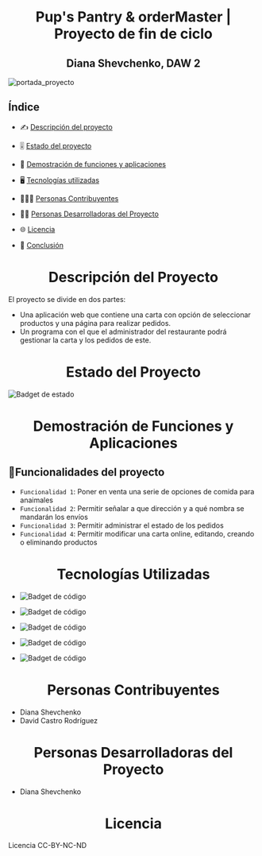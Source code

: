 <h1 align="center"> Pup's Pantry & orderMaster | Proyecto de fin de ciclo</h1>
<h2 align="center"> Diana Shevchenko, DAW 2 </h2>

![portada_proyecto](https://github.com/dawdiana/proyectoFinDeCiclo/assets/145001704/fb264739-9f7d-4a59-ad6e-eecfe49bd117)


<h2>Índice</h2>

* ✍️ [Descripción del proyecto](#ap1)  

* 🎚️ [Estado del proyecto](#ap2)

* 💠 [Demostración de funciones y aplicaciones](#ap3)

* 🖥️ [Tecnologías utilizadas](#ap4)

* 👷‍♀️👷 [Personas Contribuyentes](#ap5)

* 👩‍💻 [Personas Desarrolladoras del Proyecto](#ap6)

* 🌐 [Licencia](#ap7)

* 🤔 [Conclusión](#ap9)   


<h1 align="center" id="ap1"> Descripción del Proyecto </h1>

El proyecto se divide en dos partes: 
  
  * Una aplicación web que contiene una carta con opción de seleccionar productos y una página para realizar pedidos.
  * Un programa con el que el administrador del restaurante podrá gestionar la carta y los pedidos de este.

<h1 align="center" id="ap2"> Estado del Proyecto </h1>

![Badget de estado](https://img.shields.io/badge/ESTADO-EN%20DESAROLLO-3B66BC?style)

<h1 align="center" id="ap3"> Demostración de Funciones y Aplicaciones </h1>

## :hammer:Funcionalidades del proyecto

- `Funcionalidad 1`: Poner en venta una serie de opciones de comida para anaimales 
- `Funcionalidad 2`: Permitir señalar a que dirección y a qué nombra se mandarán los envíos 
- `Funcionalidad 3`: Permitir administrar el estado de los pedidos
- `Funcionalidad 4`: Permitir modificar una carta online, editando, creando o eliminando productos

<h1 align="center" id="ap4"> Tecnologías Utilizadas </h1>

* ![Badget de código](https://img.shields.io/badge/PHP-blue?style=for-thebadge&logo=PHP&logoColor=white)

* ![Badget de código](https://img.shields.io/badge/PhPMyAdmin-orange?style=for-the-badge&logo=PhPMyAdmin&logoColor=white)

* ![Badget de código](https://img.shields.io/badge/JavaScript-blue?style=for-thebadge&logo=JavaScript&logoColor=white)

* ![Badget de código](https://img.shields.io/badge/HTML-orange?style=for-thebadge&logo=HTML&logoColor=white)

* ![Badget de código](https://img.shields.io/badge/CSS-blue?style=for-thebadge&logo=CSS&logoColor=white)


<h1 align="center" id="ap5"> Personas Contribuyentes </h1>

* Diana Shevchenko
* David Castro Rodríguez

<h1 align="center" id="ap6"> Personas Desarrolladoras del Proyecto </h1>

* Diana Shevchenko

<h1 align="center" id='ap7'> Licencia </h1>
Licencia  CC-BY-NC-ND
